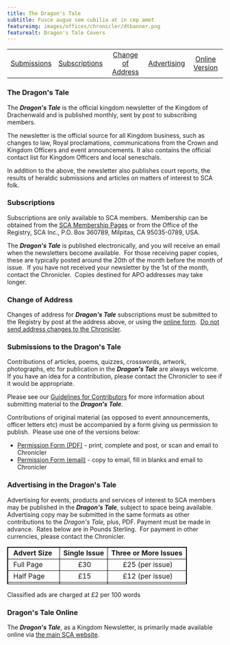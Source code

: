 ```yaml
---
title: The Dragon's Tale
subtitle: Fusce augue sem cubilia at in cep amet
featureimg: images/offices/chronicler/dtbanner.png
featurealt: Dragon's Tale Covers
---
```

<table>
<tbody>
<tr>
<td style="text-align: center;"><a href="#dt">Submissions</a></td>
<td style="text-align: center;"><a href="#sub">Subscriptions</a></td>
<td style="text-align: center;"><a href="#addr">Change of Address </a></td>
<td style="text-align: center;"><a href="#ads">Advertising</a></td>
<td style="text-align: center;"><a href="#online">Online Version</a></td>
</tr>
</tbody>
</table>
<h3>The Dragon's Tale</h3>
<p>The <strong><em>Dragon's Tale</em></strong> is the official kingdom newsletter of the Kingdom of Drachenwald and is published monthly, sent by post to subscribing members.</p>
<p>The newsletter is the official source for all Kingdom business, such as changes to law, Royal proclamations, communications from the Crown and Kingdom Officers and event announcements. It also contains the official contact list for Kingdom Officers and local seneschals.</p>
<p>In addition to the above, the newsletter also publishes court reports, the results of heraldic submissions and articles on matters of interest to SCA folk.</p>
<h3><a name="sub"></a>Subscriptions</h3>
<p>Subscriptions are only available to SCA members.&nbsp;&nbsp;Membership can be obtained from the <a href="http://www.sca.org/members/" target="_blank">SCA Membership Pages</a> or from the Office of the Registry, SCA Inc., P.O. Box 360789, Milpitas, CA 95035-0789, USA.</p>
<p>The <em><strong>Dragon's Tale</strong></em> is published electronically, and you will receive an email when the newsletters become available.&nbsp; For those receiving paper copies, these are typically posted around the 20th of the month before the month of issue.&nbsp; If you have not received your newsletter by the 1st of the month, contact the Chronicler.&nbsp; Copies destined for APO addresses may take longer.</p>
<h3><a name="addr"></a>Change of Address</h3>
<p>Changes of address for <em><strong>Dragon's Tale</strong></em> subscriptions must be submitted to the Registry by post at the address above, or using the <a href="http://www.sca.org/members/registry.cgi" target="_blank">online form</a>.&nbsp; <span style="text-decoration: underline;">Do not send address changes to the Chronicler</span>.</p>
<h3><a name="dt"></a>Submissions to the Dragon's Tale</h3>
<p>Contributions of articles, poems, quizzes, crosswords, artwork, photographs, etc for publication in the <em><strong>Dragon's Tale</strong></em> are always welcome.&nbsp; If you have an idea for a contribution, please contact the Chronicler to see if it would be appropriate.&nbsp;</p>
<p>Please see our <a href="{{ site.baseurl }}{% link offices/chronicler/guidelines-contributors.md %}" title="Guidelines for Contributors">Guidelines for Contributors</a> for more information about submitting material to the <em><strong>Dragon's Tale</strong></em>.</p>
<p>Contributions of original material (as opposed to event announcements, officer letters etc) must be accompanied by a form giving us permission to publish.&nbsp; Please use one of the versions below:</p>
<ul>
<li><a href="{{ site.baseurl }}{% link offices/chronicler/files/permission.pdf %}">Permission Form (PDF)</a> - print, complete and post, or scan and email to Chronicler</li>
<li><a href="{{ site.baseurl }}{% link offices/chronicler/email-permission-form.md %}">Permission Form (email)</a> - copy to email, fill in blanks and email to Chronicler</li>
</ul>
<h3><a name="ads"></a>Advertising in the Dragon's Tale</h3>
<p>Advertising for events, products and services of interest to SCA members may be published in the <em><strong>Dragon's Tale</strong></em>, subject to space being available.&nbsp; Advertising copy may be submitted in the same formats as other contributions to the <em>Dragon's Tale,</em> plus, PDF. Payment must be made in advance.&nbsp; Rates below are in Pounds Sterling.&nbsp; For payment in other currencies, please contact the Chronicler.</p>
<div>
<table style="border: 1px solid #000000; width: 420px; height: 87px;" border="1" cellspacing="1" cellpadding="1" align="center">
<tbody>
<tr>
<td style="border: 1px solid #000000; text-align: left;"><strong>&nbsp;Advert Size<br /></strong></td>
<td style="border: 1px solid #000000; text-align: center;"><strong>Single Issue <br /></strong></td>
<td style="border: 1px solid #000000; text-align: center;"><strong>Three or More Issues <br /></strong></td>
</tr>
<tr>
<td style="border: 1px solid #000000;">&nbsp;Full Page</td>
<td style="text-align: center;">&nbsp;£30</td>
<td style="text-align: center;">&nbsp;£25 (per issue)</td>
</tr>
<tr>
<td style="border: 1px solid #000000; text-align: left;">&nbsp;Half Page</td>
<td style="text-align: center;">&nbsp;£15</td>
<td style="text-align: center;">&nbsp;£12 (per issue)</td>
</tr>
<tr>
<td style="border: 1px solid #000000;">&nbsp;Quarter Page</td>
<td style="text-align: center;">&nbsp;£10</td>
<td style="text-align: center;">&nbsp;£8 (per issue)</td>
</tr>
</tbody>
</table>
</div>
<p style="text-align: left;">Classified ads are charged at £2 per 100 words</p>
<h3><a name="online"></a>Dragon's Tale Online</h3>
<p>The <em><strong>Dragon's Tale</strong></em>, as a Kingdom Newsletter, is primarily made available online via <a href="https://members.sca.org/apps/#Newsletters">the main SCA website</a>.</p>
